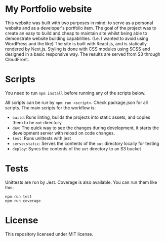 # My Portfolio website
This website was built with two purposes in mind: to serve as a personal website and as a developer's portfolio item.
The goal of the project was to create an easy to build and cheap to maintain site whilst being able to
demonstrate website building capabilities. (I.e. I wanted to avoid using WordPress and the like)
The site is built with React.js, and is statically rendered by Next.js. Styling is done with CSS modules using
SCSS and designed in a basic responsive way. The results are served from S3 through CloudFront.

# Scripts

You need to run `npm install` before running any of the scripts below.

All scripts can be run by `npm run <script>`. Check package.json for all scripts. The main scripts for the workflow is:

- `build`: Runs linting, builds the projects into static assets, and copies them to he `out` directory
- `dev`: The quick way to see the changes during development, it starts the development server with reload on code changes.
- `test`: Runs unittests with jest
- `serve:static`: Serves the contents of the `out` directory locally for testing
- `deploy`: Syncs the contents of the `out` directory to an S3 bucket

# Tests

Unittests are run by Jest. Coverage is also available. You can run them like this:

```shell script
npm run test
npm run coverage
```

# License

This repository licensed under MIT license.
